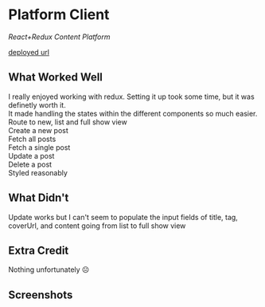 # Platform Client 

*React+Redux Content Platform*

[deployed url](https://youthful-dijkstra-cc6bfe.netlify.app/)

## What Worked Well
I really enjoyed working with redux. Setting it up took some time, but it was definetly worth it.<br>
It made handling the states within the different components so much easier.<br>
Route to new, list and full show view <br>
Create a new post <br>
Fetch all posts <br>
Fetch a single post<br>
Update a post <br>
Delete a post <br>
Styled reasonably <br>

## What Didn't
Update works but I can't seem to populate the input fields of 
title, tag, coverUrl, and content going from list to full show view <br>

## Extra Credit
Nothing unfortunately ☹️

## Screenshots
